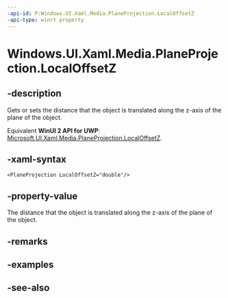 ```yaml
---
-api-id: P:Windows.UI.Xaml.Media.PlaneProjection.LocalOffsetZ
-api-type: winrt property
---
```


<!-- Property syntax
public double LocalOffsetZ { get;  set; }
-->

# Windows.UI.Xaml.Media.PlaneProjection.LocalOffsetZ

## -description
Gets or sets the distance that the object is translated along the z-axis of the plane of the object.

Equivalent **WinUI 2 API for UWP**: [Microsoft.UI.Xaml.Media.PlaneProjection.LocalOffsetZ](/windows/winui/api/microsoft.ui.xaml.media.planeprojection.localoffsetz).

## -xaml-syntax
```xaml
<PlaneProjection LocalOffsetZ="double"/>
```


## -property-value
The distance that the object is translated along the z-axis of the plane of the object.

## -remarks

## -examples

## -see-also

